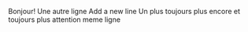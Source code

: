 Bonjour!
Une autre ligne
Add a new line
Un plus
toujours plus
encore et toujours plus
attention meme ligne
